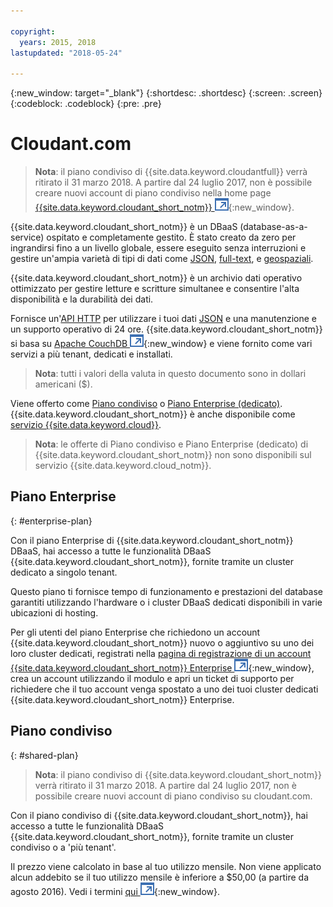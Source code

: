 ```yaml
---

copyright:
  years: 2015, 2018
lastupdated: "2018-05-24"

---
```


{:new_window: target="_blank"}
{:shortdesc: .shortdesc}
{:screen: .screen}
{:codeblock: .codeblock}
{:pre: .pre}

<!-- Acrolinx: 2017-03-16 -->

# Cloudant.com

> **Nota**: il piano condiviso di {{site.data.keyword.cloudantfull}} verrà ritirato il 31 marzo 2018. 
A partire dal 24 luglio 2017, non è possibile creare nuovi account di piano condiviso nella home page [{{site.data.keyword.cloudant_short_notm}} ![Icona link esterno](../images/launch-glyph.svg "Icona link esterno")](https://cloudant.com/){:new_window}. 

{{site.data.keyword.cloudant_short_notm}} è un DBaaS (database-as-a-service) ospitato e completamente gestito. 
È stato creato da zero per ingrandirsi fino a un livello globale, essere eseguito senza interruzioni e gestire un'ampia varietà di tipi di dati
come [JSON](../basics/index.html#json),
[full-text](../api/cloudant_query.html#creating-an-index),
e [geospaziali](../api/cloudant-geo.html).

{{site.data.keyword.cloudant_short_notm}} è un archivio dati operativo ottimizzato per gestire letture
e scritture simultanee e consentire l'alta disponibilità e la durabilità dei dati.

Fornisce un'[API HTTP](../basics/index.html#http-api) per utilizzare i tuoi dati [JSON](../basics/index.html#json)
e una manutenzione e un supporto operativo di 24 ore. 
{{site.data.keyword.cloudant_short_notm}} si basa su
[Apache CouchDB ![Icona link esterno](../images/launch-glyph.svg "Icona link esterno")](http://couchdb.apache.org/){:new_window}
e viene fornito come vari servizi a più tenant, dedicati e installati.

> **Nota**: tutti i valori della valuta in questo documento sono in dollari americani ($).

Viene offerto come [Piano condiviso](#shared-plan) o
[Piano Enterprise (dedicato)](#enterprise-plan). {{site.data.keyword.cloudant_short_notm}}
è anche disponibile come  [servizio {{site.data.keyword.cloud}}](https://www.ibm.com/cloud/).

> **Nota**: le offerte di Piano condiviso e Piano Enterprise (dedicato) di {{site.data.keyword.cloudant_short_notm}} 
non sono disponibili sul servizio {{site.data.keyword.cloud_notm}}.

## Piano Enterprise
{: #enterprise-plan}

Con il piano Enterprise di {{site.data.keyword.cloudant_short_notm}} DBaaS, hai accesso a tutte le funzionalità
DBaaS {{site.data.keyword.cloudant_short_notm}}, fornite tramite un cluster dedicato a
singolo tenant.

Questo piano ti fornisce tempo di funzionamento e prestazioni del database garantiti
utilizzando l'hardware o i cluster DBaaS dedicati disponibili in varie ubicazioni di hosting.

Per gli utenti del piano Enterprise che richiedono un account {{site.data.keyword.cloudant_short_notm}}
nuovo o aggiuntivo su uno dei loro cluster dedicati, registrati nella [pagina di registrazione di un account {{site.data.keyword.cloudant_short_notm}} Enterprise ![Icona link esterno](../images/launch-glyph.svg "Icona link esterno")](https://cloudant.com/enterprise-sign-up){:new_window},
crea un account utilizzando il modulo e apri un ticket di supporto per richiedere che il tuo account venga spostato a uno dei tuoi cluster dedicati {{site.data.keyword.cloudant_short_notm}} Enterprise. 

## Piano condiviso
{: #shared-plan}

> **Nota**: il piano condiviso di {{site.data.keyword.cloudant_short_notm}} verrà ritirato il 31 marzo 2018. 
A partire dal 24 luglio 2017, non è possibile creare nuovi account di piano condiviso su cloudant.com. 

Con il piano condiviso di {{site.data.keyword.cloudant_short_notm}}, hai accesso a tutte le funzionalità
DBaaS {{site.data.keyword.cloudant_short_notm}}, fornite tramite un cluster condiviso o a 'più tenant'.

Il prezzo viene calcolato
in base al tuo utilizzo mensile. Non viene applicato alcun addebito se il tuo utilizzo mensile è inferiore a
$50,00 (a partire da agosto 2016). Vedi i termini [qui ![Icona link esterno](../images/launch-glyph.svg "Icona link esterno")](https://cloudant.com/assets/terms.pdf){:new_window}. 
   
      
         
